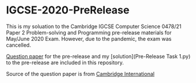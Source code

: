 # IGCSE-2020-PreRelease

This is my soluation to the Cambridge IGCSE Computer Science 0478/21 Paper 2 Problem-solving and Programming pre-release materials for May/June 2020 Exam. However, due to the pandemic, the exam was cancelled.

[Question paper](0478_s20_pm_21.pdf) for the pre-release and my [solution](Pre-Release Task 1.py) to the pre-release are included in this repository.

Source of the question paper is from [Cambridge International](https://www.cambridgeinternational.org/programmes-and-qualifications/cambridge-igcse-computer-science-0478/past-papers/)
